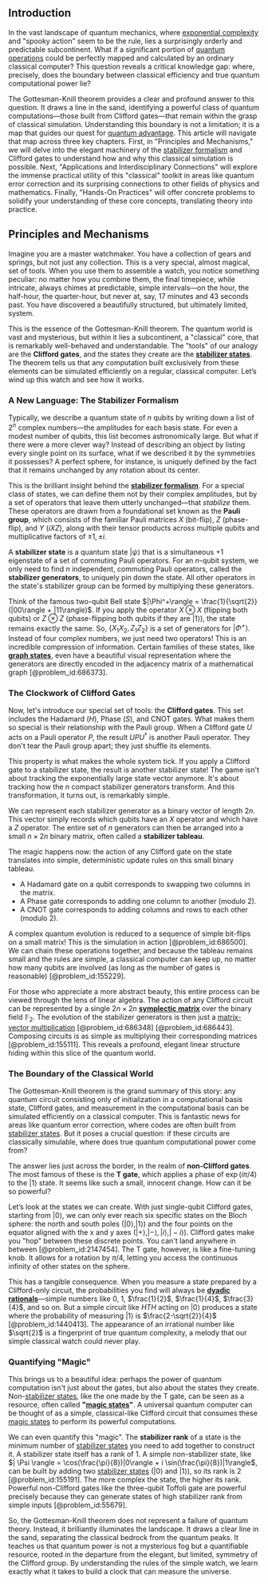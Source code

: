 ## Introduction
In the vast landscape of quantum mechanics, where [exponential complexity](@article_id:270034) and "spooky action" seem to be the rule, lies a surprisingly orderly and predictable subcontinent. What if a significant portion of [quantum operations](@article_id:145412) could be perfectly mapped and calculated by an ordinary classical computer? This question reveals a critical knowledge gap: where, precisely, does the boundary between classical efficiency and true quantum computational power lie?

The Gottesman-Knill theorem provides a clear and profound answer to this question. It draws a line in the sand, identifying a powerful class of quantum computations—those built from Clifford gates—that remain within the grasp of classical simulation. Understanding this boundary is not a limitation; it is a map that guides our quest for [quantum advantage](@article_id:136920). This article will navigate that map across three key chapters. First, in "Principles and Mechanisms," we will delve into the elegant machinery of the [stabilizer formalism](@article_id:146426) and Clifford gates to understand how and why this classical simulation is possible. Next, "Applications and Interdisciplinary Connections" will explore the immense practical utility of this "classical" toolkit in areas like quantum error correction and its surprising connections to other fields of physics and mathematics. Finally, "Hands-On Practices" will offer concrete problems to solidify your understanding of these core concepts, translating theory into practice.

## Principles and Mechanisms

Imagine you are a master watchmaker. You have a collection of gears and springs, but not just any collection. This is a very special, almost magical, set of tools. When you use them to assemble a watch, you notice something peculiar: no matter how you combine them, the final timepiece, while intricate, always chimes at predictable, simple intervals—on the hour, the half-hour, the quarter-hour, but never at, say, 17 minutes and 43 seconds past. You have discovered a beautifully structured, but ultimately limited, system.

This is the essence of the Gottesman-Knill theorem. The quantum world is vast and mysterious, but within it lies a subcontinent, a "classical" core, that is remarkably well-behaved and understandable. The "tools" of our analogy are the **Clifford gates**, and the states they create are the **[stabilizer states](@article_id:141146)**. The theorem tells us that any computation built exclusively from these elements can be simulated efficiently on a regular, classical computer. Let’s wind up this watch and see how it works.

### A New Language: The Stabilizer Formalism

Typically, we describe a quantum state of $n$ qubits by writing down a list of $2^n$ complex numbers—the amplitudes for each basis state. For even a modest number of qubits, this list becomes astronomically large. But what if there were a more clever way? Instead of describing an object by listing every single point on its surface, what if we described it by the symmetries it possesses? A perfect sphere, for instance, is uniquely defined by the fact that it remains unchanged by any rotation about its center.

This is the brilliant insight behind the **[stabilizer formalism](@article_id:146426)**. For a special class of states, we can define them not by their complex amplitudes, but by a set of operators that leave them utterly unchanged—that *stabilize* them. These operators are drawn from a foundational set known as the **Pauli group**, which consists of the familiar Pauli matrices $X$ (bit-flip), $Z$ (phase-flip), and $Y$ ($iXZ$), along with their tensor products across multiple qubits and multiplicative factors of $\pm 1, \pm i$.

A **stabilizer state** is a quantum state $|\psi\rangle$ that is a simultaneous $+1$ eigenstate of a set of commuting Pauli operators. For an $n$-qubit system, we only need to find $n$ independent, commuting Pauli operators, called the **stabilizer generators**, to uniquely pin down the state. All other operators in the state's stabilizer group can be formed by multiplying these generators.

Think of the famous two-qubit Bell state $|\Phi^+\rangle = \frac{1}{\sqrt{2}}(|00\rangle + |11\rangle)$. If you apply the operator $X \otimes X$ (flipping both qubits) or $Z \otimes Z$ (phase-flipping both qubits if they are $|1\rangle$), the state remains exactly the same. So, $\{X_1X_2, Z_1Z_2\}$ is a set of generators for $|\Phi^+\rangle$. Instead of four complex numbers, we just need two operators! This is an incredible compression of information. Certain families of these states, like **[graph states](@article_id:142354)**, even have a beautiful visual representation where the generators are directly encoded in the adjacency matrix of a mathematical graph [@problem_id:686373].

### The Clockwork of Clifford Gates

Now, let's introduce our special set of tools: the **Clifford gates**. This set includes the Hadamard ($H$), Phase ($S$), and CNOT gates. What makes them so special is their relationship with the Pauli group. When a Clifford gate $U$ acts on a Pauli operator $P$, the result $UPU^\dagger$ is another Pauli operator. They don't tear the Pauli group apart; they just shuffle its elements.

This property is what makes the whole system tick. If you apply a Clifford gate to a stabilizer state, the result is another stabilizer state! The game isn't about tracking the exponentially large state vector anymore. It's about tracking how the $n$ compact stabilizer generators transform. And this transformation, it turns out, is remarkably simple.

We can represent each stabilizer generator as a binary vector of length $2n$. This vector simply records which qubits have an $X$ operator and which have a $Z$ operator. The entire set of $n$ generators can then be arranged into a small $n \times 2n$ binary matrix, often called a **stabilizer tableau**.

The magic happens now: the action of any Clifford gate on the state translates into simple, deterministic update rules on this small binary tableau.
*   A Hadamard gate on a qubit corresponds to swapping two columns in the matrix.
*   A Phase gate corresponds to adding one column to another (modulo 2).
*   A CNOT gate corresponds to adding columns and rows to each other (modulo 2).

A complex quantum evolution is reduced to a sequence of simple bit-flips on a small matrix! This is the simulation in action [@problem_id:686500]. We can chain these operations together, and because the tableau remains small and the rules are simple, a classical computer can keep up, no matter how many qubits are involved (as long as the number of gates is reasonable) [@problem_id:155229].

For those who appreciate a more abstract beauty, this entire process can be viewed through the lens of linear algebra. The action of any Clifford circuit can be represented by a single $2n \times 2n$ **[symplectic matrix](@article_id:142212)** over the binary field $\mathbb{F}_2$. The evolution of the stabilizer generators is then just a [matrix-vector multiplication](@article_id:140050) [@problem_id:686348] [@problem_id:686443]. Composing circuits is as simple as multiplying their corresponding matrices [@problem_id:155111]. This reveals a profound, elegant linear structure hiding within this slice of the quantum world.

### The Boundary of the Classical World

The Gottesman-Knill theorem is the grand summary of this story: any quantum circuit consisting only of initialization in a computational basis state, Clifford gates, and measurement in the computational basis can be simulated efficiently on a classical computer. This is fantastic news for areas like quantum error correction, where codes are often built from [stabilizer states](@article_id:141146). But it poses a crucial question: if these circuits are classically simulable, where does true quantum computational power come from?

The answer lies just across the border, in the realm of **non-Clifford gates**. The most famous of these is the **T gate**, which applies a phase of $\exp(i\pi/4)$ to the $|1\rangle$ state. It seems like such a small, innocent change. How can it be so powerful?

Let’s look at the states we can create. With just single-qubit Clifford gates, starting from $|0\rangle$, we can only ever reach six specific states on the Bloch sphere: the north and south poles ($|0\rangle, |1\rangle$) and the four points on the equator aligned with the x and y axes ($|+\rangle, |-\rangle, |i\rangle, |-i\rangle$). Clifford gates make you "hop" between these discrete points. You can't land anywhere in between [@problem_id:2147454]. The T gate, however, is like a fine-tuning knob. It allows for a rotation by $\pi/4$, letting you access the continuous infinity of other states on the sphere.

This has a tangible consequence. When you measure a state prepared by a Clifford-only circuit, the probabilities you find will always be **[dyadic rationals](@article_id:148409)**—simple numbers like $0$, $1$, $\frac{1}{2}$, $\frac{1}{4}$, $\frac{3}{4}$, and so on. But a simple circuit like $H T H$ acting on $|0\rangle$ produces a state where the probability of measuring $|1\rangle$ is $\frac{2-\sqrt{2}}{4}$ [@problem_id:1440413]. The appearance of an irrational number like $\sqrt{2}$ is a fingerprint of true quantum complexity, a melody that our simple classical watch could never play.

### Quantifying "Magic"

This brings us to a beautiful idea: perhaps the power of quantum computation isn't just about the gates, but also about the states they create. Non-[stabilizer states](@article_id:141146), like the one made by the T gate, can be seen as a resource, often called **"[magic states](@article_id:142434)"**. A universal quantum computer can be thought of as a simple, classical-like Clifford circuit that consumes these [magic states](@article_id:142434) to perform its powerful computations.

We can even quantify this "magic". The **stabilizer rank** of a state is the minimum number of [stabilizer states](@article_id:141146) you need to add together to construct it. A stabilizer state itself has a rank of 1. A simple non-stabilizer state, like $| \Psi \rangle = \cos(\frac{\pi}{8})|0\rangle + i \sin(\frac{\pi}{8})|1\rangle$, can be built by adding two [stabilizer states](@article_id:141146) ($|0\rangle$ and $|1\rangle$), so its rank is 2 [@problem_id:155191]. The more complex the state, the higher its rank. Powerful non-Clifford gates like the three-qubit Toffoli gate are powerful precisely because they can generate states of high stabilizer rank from simple inputs [@problem_id:55679].

So, the Gottesman-Knill theorem does not represent a failure of quantum theory. Instead, it brilliantly illuminates the landscape. It draws a clear line in the sand, separating the classical bedrock from the quantum peaks. It teaches us that quantum power is not a mysterious fog but a quantifiable resource, rooted in the departure from the elegant, but limited, symmetry of the Clifford group. By understanding the rules of the simple watch, we learn exactly what it takes to build a clock that can measure the universe.